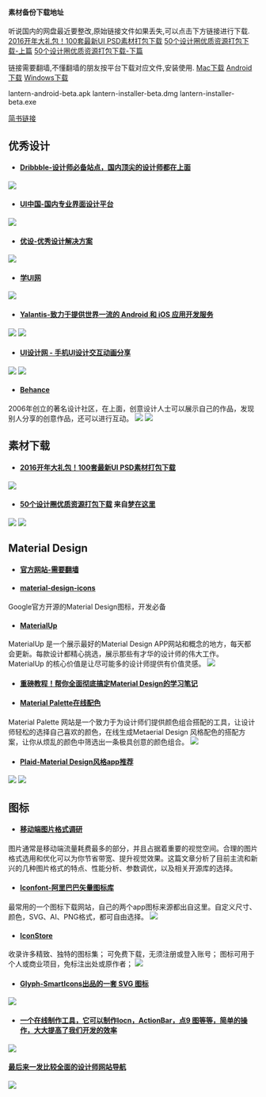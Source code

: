 
#### 素材备份下载地址
听说国内的网盘最近要整改,原始链接文件如果丢失,可以点击下方链接进行下载.
[2016开年大礼包！100套最新UI PSD素材打包下载](https://drive.google.com/file/d/0B89YgSoKRhNVVllMOUFyaGJnYzg/view?usp=sharing)
[50个设计圈优质资源打包下载-上篇](https://drive.google.com/file/d/0B89YgSoKRhNVd0EyNVdFa0EtVnM/view?usp=sharing)
[50个设计圈优质资源打包下载-下篇](https://drive.google.com/file/d/0B89YgSoKRhNVWkxIMFZHMFJFc1k/view?usp=sharing)

链接需要翻墙,不懂翻墙的朋友按平台下载对应文件,安装使用.
[Mac下载](https://github.com/qyxxjd/UI-Design-Resources/blob/master/tools/lantern-installer-beta.dmg?raw=true)   [Android下载](https://github.com/qyxxjd/UI-Design-Resources/blob/master/tools/lantern-android-beta.apk?raw=true)   [Windows下载](https://github.com/qyxxjd/UI-Design-Resources/blob/master/tools/lantern-installer-beta.exe?raw=true)

lantern-android-beta.apk
lantern-installer-beta.dmg
lantern-installer-beta.exe

[简书链接](http://www.jianshu.com/p/19ee6d325d88)

## 优秀设计
- #### [Dribbble-设计师必备站点，国内顶尖的设计师都在上面](https://dribbble.com/LudmilaShevchenko#UI)
![](http://upload-images.jianshu.io/upload_images/1159778-208a4aa2edc8e3ac.png?imageMogr2/auto-orient/strip%7CimageView2/2/w/1240)

- #### [UI中国-国内专业界面设计平台](http://www.ui.cn/)
![](http://upload-images.jianshu.io/upload_images/1159778-817603703901afa3.png?imageMogr2/auto-orient/strip%7CimageView2/2/w/1240)

- #### [优设-优秀设计解决方案](http://www.uisdc.com/tag/app%E8%AE%BE%E8%AE%A1)
![](http://upload-images.jianshu.io/upload_images/1159778-188cd8298026d9da.png?imageMogr2/auto-orient/strip%7CimageView2/2/w/1240)

- #### [学UI网](http://app.xueui.cn/category/userprofiles)
![](http://upload-images.jianshu.io/upload_images/1159778-f796bac22fbfbf8e.png?imageMogr2/auto-orient/strip%7CimageView2/2/w/1240)

- #### [Yalantis-致力于提供世界一流的 Android 和 iOS 应用开发服务](https://github.com/Yalantis)
![](http://upload-images.jianshu.io/upload_images/1159778-8f2e4f203f06ff85.gif?imageMogr2/auto-orient/strip)
![](http://upload-images.jianshu.io/upload_images/1159778-5074067c49f7c115.gif?imageMogr2/auto-orient/strip)

- #### [UI设计网 - 手机UI设计交互动画分享](http://www.uisheji.com/250621.html/6)
![](http://upload-images.jianshu.io/upload_images/1159778-e41604fe56117fbe.gif?imageMogr2/auto-orient/strip)
![](http://upload-images.jianshu.io/upload_images/1159778-d52baa36ae254329.gif?imageMogr2/auto-orient/strip)

- #### [Behance](https://www.behance.net/)
2006年创立的著名设计社区，在上面，创意设计人士可以展示自己的作品，发现别人分享的创意作品，还可以进行互动。
![](http://upload-images.jianshu.io/upload_images/1159778-3e6f41547ca57095.png?imageMogr2/auto-orient/strip%7CimageView2/2/w/1240)
![](http://upload-images.jianshu.io/upload_images/1159778-0ffbcc98c58b897e.png?imageMogr2/auto-orient/strip%7CimageView2/2/w/1240)

## 素材下载
- #### [2016开年大礼包！100套最新UI PSD素材打包下载](http://www.uisdc.com/2016-100-daysui-psd?url_type=39&object_type=webpage&pos=1)
![](http://upload-images.jianshu.io/upload_images/1159778-1e0a3896ba631376.jpg?imageMogr2/auto-orient/strip%7CimageView2/2/w/1240)

- #### [50个设计圈优质资源打包下载](https://linmi.cc/422)   来自[梦在这里](https://linmi.cc/)
![](http://upload-images.jianshu.io/upload_images/1159778-331287b7da269111.png?imageMogr2/auto-orient/strip%7CimageView2/2/w/1240)
![](http://upload-images.jianshu.io/upload_images/1159778-b14ae257cd5d6032.png?imageMogr2/auto-orient/strip%7CimageView2/2/w/1240)

## Material Design
- #### [官方网站-需要翻墙](https://www.google.com/design/spec/material-design/introduction.html#)

- #### [material-design-icons](https://github.com/google/material-design-icons)
Google官方开源的Material Design图标，开发必备

- #### [MaterialUp](http://www.materialup.com/)
MaterialUp 是一个展示最好的Material Design APP网站和概念的地方，每天都会更新。每款设计都精心挑选，展示那些有才华的设计师的伟大工作。 MaterialUp 的核心价值是让尽可能多的设计师提供有价值灵感。
![](http://upload-images.jianshu.io/upload_images/1159778-11518141097b0c57.png?imageMogr2/auto-orient/strip%7CimageView2/2/w/1240)

- #### [重磅教程！帮你全面彻底搞定Material Design的学习笔记](http://www.uisdc.com/comprehensive-material-design-note)

- #### [Material Palette在线配色](http://www.materialpalette.com/blue/yellow)
Material Palette 网站是一个致力于为设计师们提供颜色组合搭配的工具，让设计师轻松的选择自己喜欢的颜色，在线生成Metaerial Design 风格配色的搭配方案，让你从烦乱的颜色中筛选出一条极具创意的颜色组合。
![](http://upload-images.jianshu.io/upload_images/1159778-c697936bc0369a93.png?imageMogr2/auto-orient/strip%7CimageView2/2/w/1240)

- #### [Plaid-Material Design风格app推荐](https://github.com/nickbutcher/plaid)
![](http://upload-images.jianshu.io/upload_images/1159778-9c6a1fe2ff7b998e.png?imageMogr2/auto-orient/strip%7CimageView2/2/w/1240)
![](http://upload-images.jianshu.io/upload_images/1159778-fcb84e233df3bbde.png?imageMogr2/auto-orient/strip%7CimageView2/2/w/1240)

## 图标
- #### [移动端图片格式调研](http://blog.ibireme.com/2015/11/02/mobile_image_benchmark/)
图片通常是移动端流量耗费最多的部分，并且占据着重要的视觉空间。合理的图片格式选用和优化可以为你节省带宽、提升视觉效果。这篇文章分析了目前主流和新兴的几种图片格式的特点、性能分析、参数调优，以及相关开源库的选择。

- #### [Iconfont-阿里巴巴矢量图标库](http://www.iconfont.cn/)
最常用的一个图标下载网站，自己的两个app图标来源都出自这里。自定义尺寸、颜色，SVG、AI、PNG格式，都可自由选择。
![](http://upload-images.jianshu.io/upload_images/1159778-15c8115ca8014cd1.png?imageMogr2/auto-orient/strip%7CimageView2/2/w/1240)

- #### [IconStore](http://iconstore.co/)
收录许多精致、独特的图标集；
可免费下载，无须注册或登入账号；
图标可用于个人或商业项目，免标注出处或原作者；
![](http://upload-images.jianshu.io/upload_images/1159778-5d052e1a7675b757.png?imageMogr2/auto-orient/strip%7CimageView2/2/w/1240)

- #### [Glyph-SmartIcons出品的一套 SVG 图标](http://glyph.smarticons.co/)
![](http://upload-images.jianshu.io/upload_images/1159778-57e644dbccc3d832.png?imageMogr2/auto-orient/strip%7CimageView2/2/w/1240)

- #### [一个在线制作工具，它可以制作Iocn，ActionBar，点9 图等等，简单的操作，大大提高了我们开发的效率](http://romannurik.github.io/AndroidAssetStudio/index.html)
![](http://upload-images.jianshu.io/upload_images/1159778-cc958c269b33761c.png?imageMogr2/auto-orient/strip%7CimageView2/2/w/1240)

#### [最后来一发比较全面的设计师网站导航](http://hao.uisdc.com/)
![](http://upload-images.jianshu.io/upload_images/1159778-a5b374993e45b7c7.png?imageMogr2/auto-orient/strip%7CimageView2/2/w/1240)